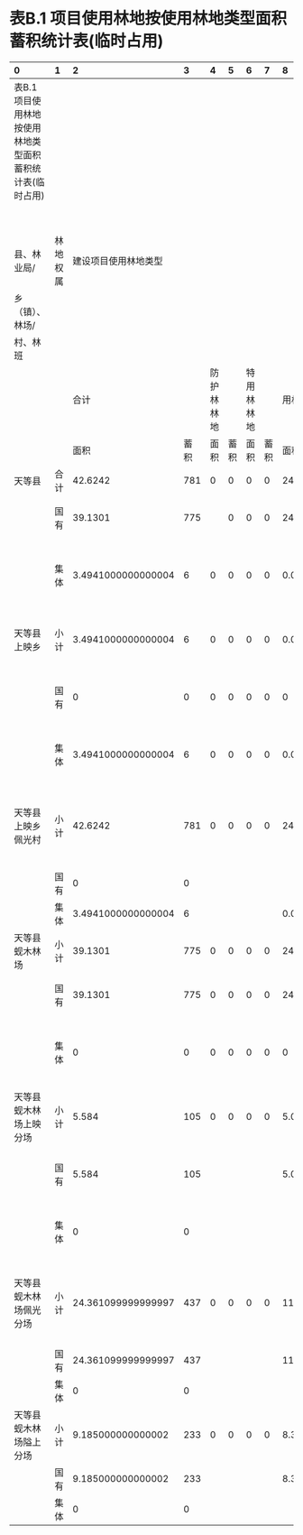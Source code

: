 # 表B.1  项目使用林地按使用林地类型面积蓄积统计表(临时占用)

|0|1|2|3|4|5|6|7|8|9|10|11|12|13|14|15|16|17|18|19|20|21|22|23|24|25|26|
|:----------------------------------------------------------|:---------|:---------------------|:-----|:-----------|:-----|:-----------|:-----|:-------------------|:-----|:-------------------|:-----|:-------------------|:-----|:-------|:-----|:----------|:-----|:-----|:-----|:--------------|:---------|:-------------------|:-------------------|:-------------------|:-------------------|:-------------------|
|表B.1  项目使用林地按使用林地类型面积蓄积统计表(临时占用)|||||||||||||||||||||||||||
|||||||||||||||||单位：hm²|||||||||||
|县、林业局/|林地权属|建设项目使用林地类型|||||||||||||||||||||||||
|乡（镇）、林场/|||||||||||||||||||||||||||
|村、林班|||||||||||||||||||||||||||
|||合计||防护林林地||特用林林地||用材林林地||经济林林地||薪炭林林地||苗圃地||其他林地|||||||||||
|||面积|蓄积|面积|蓄积|面积|蓄积|面积|蓄积|面积|蓄积|面积|蓄积|面积|蓄积|面积|蓄积||||||||||
|天等县|合计|42.6242|781|0|0|0|0|24.799600000000005|772|13.466899999999999|9|4.2114|0|0|0|0.1463|0|||乡|村|经济林林地|其他林地|薪炭林林地|用材林林地|总计|
||国有|39.1301|775||0|0|0|24.756900000000005|768|10.276799999999998|7|3.9501|0|0|0|0.1463|0|||上映乡|佩光村|3.1901000000000006||0.2613|0.0427|3.4941000000000004|
||集体|3.4941000000000004|6|0|0|0|0|0.0427|4|3.1901000000000006|2|0.2613|0|0|0|0|0|||上映乡 汇总||3.1901000000000006||0.2613|0.0427|3.4941000000000004|
|天等县上映乡|小计|3.4941000000000004|6|0|0|0|0|0.0427|4|3.1901000000000006|2|0.2613|0|0|0|0|0|||蚬木林场|隘上分场|||0.7943999999999999|8.390600000000003|9.185|
||国有|0|0|0|0|0|0|0|0|0|0|0|0|0|0|0|0||||佩光分场|10.276799999999998||2.7257|11.358600000000001|24.3611|
||集体|3.4941000000000004|6|0|0|0|0|0.0427|4|3.1901000000000006|2|0.2613|0|0|0|0|0||||上映分场||0.1463|0.43|5.0077|5.584|
|天等县上映乡佩光村|小计|42.6242|781|0|0|0|0|24.799600000000005|772|13.466899999999999|9|4.2114|0|0|0|0.1463|0|||蚬木林场 汇总||10.276799999999998|0.1463|3.9501|24.7569|39.1301|
||国有|0|0|||||||||||||||||总计||13.466899999999999|0.1463|4.211399999999999|24.799600000000005|42.6242|
||集体|3.4941000000000004|6|||||0.0427|4|3.1901000000000006|2|0.2613||||||||||31.59449326908188|0.3432322483471831|9.88030273881973|58.18197174375121|100|
|天等县蚬木林场|小计|39.1301|775|0|0|0|0|24.756900000000005|768|10.276799999999998|7|3.9501|0|0|0|0.1463|0|||乡|村|经济林林地|其他林地|薪炭林林地|用材林林地|总计|
||国有|39.1301|775|0|0|0|0|24.756900000000005|768|10.276799999999998|7|3.9501|0|0|0|0.1463|0|||上映乡|佩光村|2||0|4|6|
||集体|0|0|0|0|0|0|0|0|0|0|0|0|0|0|0|0|||上映乡 汇总||2||0|4|6|
|天等县蚬木林场上映分场|小计|5.584|105|0|0|0|0|5.0077|105|0|0|0.43|0|0|0|0.1463|0|||蚬木林场|隘上分场|||0|233|233|
||国有|5.584|105|||||5.0077|105|||0.43||||0.1463|||||佩光分场|7||0|430|437|
||集体|0|0||||||||||||||||||上映分场||0|0|105|105|
|天等县蚬木林场佩光分场|小计|24.361099999999997|437|0|0|0|0|11.358600000000001|430|10.276799999999998|7|2.7257|0|0|0|0|0|||蚬木林场 汇总||7|0|0|768|775|
||国有|24.361099999999997|437|||||11.358600000000001|430|10.276799999999998|7|2.7257||||||||总计||9|0|0|772|781|
||集体|0|0|||||||||||||||||||1.1523687580025608|0|0|98.84763124199743|100|
|天等县蚬木林场隘上分场|小计|9.185000000000002|233|0|0|0|0|8.390600000000003|233|0|0|0.7943999999999999|0|0|0|0|0||||||||||
||国有|9.185000000000002|233|||||8.390600000000003|233|||0.7943999999999999|||||||||||||||
||集体|0|0||||||||||||||||||||||||